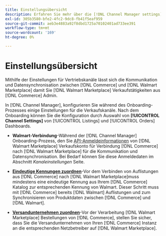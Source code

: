 ```yaml
---
title: Einstellungsübersicht
description: Erfahren Sie mehr über die [!DNL Channel Manager settings] zur Konfiguration der Authentifizierung und zur Zuordnung von Produktkatalogattributen und Versandunternehmen, die für die Koordinierung der Verkaufsvorgänge zwischen [!DNL Commerce] und [!DNL Walmart Marketplace].
exl-id: 305b3580-bfe2-4fc2-9dc8-fb41f5eaf959
source-git-commit: aeb3e4883a92f8dbd1725a70102401ad733ee391
workflow-type: tm+mt
source-wordcount: '169'
ht-degree: 0%

---
```



# Einstellungsübersicht

Mithilfe der Einstellungen für Vertriebskanäle lässt sich die Kommunikation und Datensynchronisation zwischen [!DNL Commerce] und [!DNL Walmart Marketplace] damit Sie [!DNL Walmart Marketplace] Verkaufstätigkeiten aus [!DNL Commerce] Admin.

In [!DNL Channel Manager], konfigurieren Sie während des Onboarding-Prozesses einige Einstellungen für die Verkaufskanäle. Nach dem Onboarding können Sie die Konfiguration durch Auswahl von **[!UICONTROL Channel Settings]** von [!UICONTROL Listings] und [!UICONTROL Orders] Dashboards.

* **Walmart-Verbindung**-Während der [!DNL Channel Manager] Onboarding-Prozess, den Sie [API-Anmeldeinformationen](walmart-requirements.md#generate-a-walmart-marketplace-production-api-key) von [!DNL Walmart Marketplace] Verkaufskonto für Verbindung [!DNL Commerce] nach [!DNL Walmart Marketplace] für die Kommunikation und Datensynchronisation. Bei Bedarf können Sie diese Anmeldedaten im Abschnitt *Kanaleinstellungen* Seite.

* **[Eindeutige Kennungen zuordnen](map-catalog-attributes.md)**-Vor dem Verbinden von Auflistungen aus [!DNL Commerce] nach [!DNL Walmart Marketplace]muss mindestens eine eindeutige Kennung aus Ihrem [!DNL Commerce] Katalog zur entsprechenden Kennung von Walmart. Dieser Schritt muss mit [!DNL Commerce] bereits [!DNL Walmart] Auflistungen und zum Synchronisieren von Produktdaten zwischen [!DNL Commerce] und [!DNL Walmart].

* **[Versandunternehmen zuordnen](map-shipping-carriers.md)**-Vor der Verarbeitung [!DNL Walmart Marketplace] Bestellungen von [!DNL Commerce], stellen Sie sicher, dass Sie die Versandunternehmen von Ihren [!DNL Commerce] Instanz an die entsprechenden Netzbetreiber auf [!DNL Walmart Marketplace].
